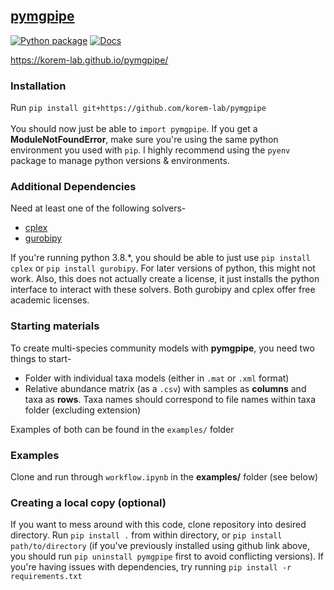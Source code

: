 ## [pymgpipe](https://korem-lab.github.io/pymgpipe/) 
[![Python package](https://github.com/korem-lab/pymgpipe/actions/workflows/python-package.yml/badge.svg?branch=main)](https://github.com/korem-lab/pymgpipe/actions/workflows/python-package.yml) [![Docs](https://github.com/korem-lab/pymgpipe/actions/workflows/docs.yml/badge.svg)](https://github.com/korem-lab/pymgpipe/actions/workflows/docs.yml)

https://korem-lab.github.io/pymgpipe/

### Installation
Run `pip install git+https://github.com/korem-lab/pymgpipe`<br/><br/>
You should now just be able to `import pymgpipe`. If you get a **ModuleNotFoundError**, make sure you're using the same python environment you used with `pip`. I highly recommend using the `pyenv` package to manage python versions & environments.

### Additional Dependencies
Need at least one of the following solvers-

-  [cplex](<https://www-01.ibm.com/software/commerce/optimization/cplex-optimizer/>)
-  [gurobipy](<http://www.gurobi.com>)

If you're running python 3.8.*, you should be able to just use `pip install cplex` or `pip install gurobipy`. For later versions of python, this might not work. Also, this does not actually create a license, it just installs the python interface to interact with these solvers. Both gurobipy and cplex offer free academic licenses. 

### Starting materials
To create multi-species community models with **pymgpipe**, you need two things to start-

-  Folder with individual taxa models (either in `.mat` or `.xml` format)
-  Relative abundance matrix (as a `.csv`) with samples as **columns** and taxa as **rows**. Taxa names should correspond to file names within taxa folder (excluding extension)

Examples of both can be found in the  `examples/` folder

### Examples
Clone and run through `workflow.ipynb` in the **examples/** folder (see below)

### Creating a local copy (optional)
If you want to mess around with this code, clone repository into desired directory. Run `pip install .` from within directory, or `pip install path/to/directory` (if you've previously installed using github link above, you should run `pip uninstall pymgpipe` first to avoid conflicting versions). If you're having issues with dependencies, try running `pip install -r requirements.txt`

